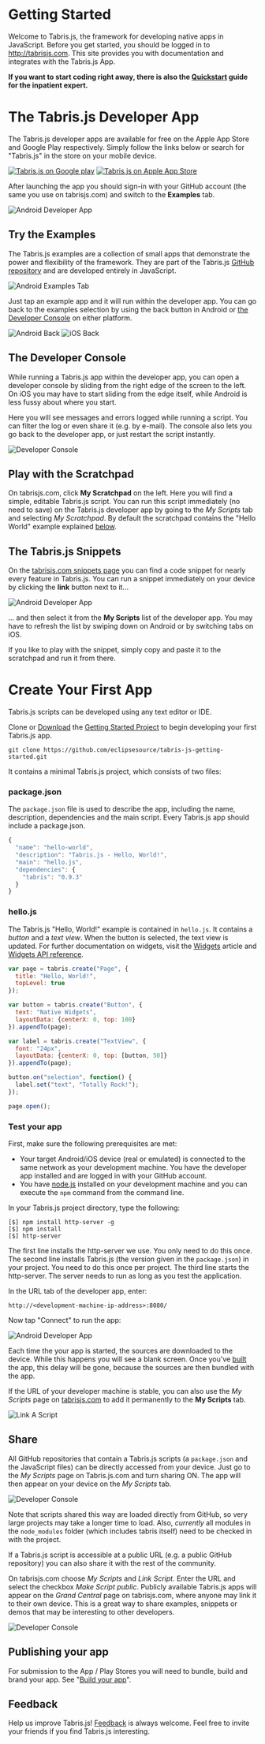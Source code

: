 # Getting Started
Welcome to Tabris.js, the framework for developing native apps in JavaScript. Before you get started, you should be logged in to http://tabrisjs.com. This site provides you with documentation and integrates with the Tabris.js App.

**If you want to start coding right away, there is also the [Quickstart](quickstart.md) guide for the inpatient expert.**

# The Tabris.js Developer App
The Tabris.js developer apps are available for free on the Apple App Store and Google Play respectively. Simply follow the links below or search for "Tabris.js" in the store on your mobile device.

[![Tabris.js on Google play](https://tabrisjs.com/assets/img/playstore-badge.png)](https://play.google.com/store/apps/details?id=com.eclipsesource.tabris.js) [![Tabris.js on Apple App Store](https://tabrisjs.com/assets/img/appstore-badge.png)](https://itunes.apple.com/us/app/tabris.js/id939600018?mt=8) 

After launching the app you should sign-in with your GitHub account (the same you use on tabrisjs.com) and switch to the **Examples** tab.

![Android Developer App](img/login.png)

## Try the Examples

The Tabris.js examples are a collection of small apps that demonstrate the power and flexibility of the framework. They are part of the Tabris.js [GitHub repository](https://github.com/eclipsesource/tabris-js/tree/master/examples) and are developed entirely in JavaScript. 

![Android Examples Tab](img/examples.png)

Just tap an example app and it will run within the developer app. You can go back to the examples selection by using the back button in Android or [the Developer Console](#the-developer-console) on either platform.

![Android Back](img/back-android.png)         ![iOS Back](img/back-ios.png)

## The Developer Console

While running a Tabris.js app within the developer app, you can open a developer console by sliding from the right edge of the screen to the left. On iOS you may have to start sliding from the edge itself, while Android is less fussy about where you start.

Here you will see messages and errors logged while running a script. You can filter the log or even share it (e.g. by e-mail). The console also lets you go back to the developer app, or just restart the script instantly.

![Developer Console](img/console-android.png)

## Play with the Scratchpad 

On tabrisjs.com, click **My Scratchpad** on the left. Here you will find a simple, editable Tabris.js script. You can run this script immediately (no need to save) on the Tabris.js developer app by going to the *My Scripts* tab and selecting *My Scratchpad*. By default the scratchpad contains the "Hello World" example explained [below](#hello-js).

## The Tabris.js Snippets 

On the [tabrisjs.com snippets page](https://tabrisjs.com/snippets/) you can find a code snippet for nearly every feature in Tabris.js. You can run a snippet immediately on your device by clicking the **link** button next to it...  

![Android Developer App](img/button-unlinked.png)

... and then select it from the **My Scripts** list of the developer app. You may have to refresh the list by swiping down on Android or by switching tabs on iOS.

If you like to play with the snippet, simply copy and paste it to the scratchpad and run it from there. 

# Create Your First App
Tabris.js scripts can be developed using any text editor or IDE.

Clone or [Download](https://github.com/eclipsesource/tabris-js-getting-started/archive/master.zip) the [Getting Started Project](https://github.com/eclipsesource/tabris-js-getting-started) to begin developing your first Tabris.js app.

    git clone https://github.com/eclipsesource/tabris-js-getting-started.git

It contains a minimal Tabris.js project, which consists of two files:

### package.json
The `package.json` file is used to describe the app, including the name, description, dependencies and the main script. Every Tabris.js app should include a package.json.

```javascript
{
  "name": "hello-world",
  "description": "Tabris.js - Hello, World!",
  "main": "hello.js",
  "dependencies": {
    "tabris": "0.9.3"
  }
}
```

### hello.js
The Tabris.js "Hello, World!" example is contained in `hello.js`. It contains a *button* and a *text view*. When the button is selected, the text view is updated. For further documentation on widgets, visit the [Widgets](widgets.md) article and [Widgets API reference](widget-types). 

```js
var page = tabris.create("Page", {
  title: "Hello, World!",
  topLevel: true
});

var button = tabris.create("Button", {
  text: "Native Widgets",
  layoutData: {centerX: 0, top: 100}
}).appendTo(page);

var label = tabris.create("TextView", {
  font: "24px",
  layoutData: {centerX: 0, top: [button, 50]}
}).appendTo(page);

button.on("selection", function() {
  label.set("text", "Totally Rock!");
});

page.open();
```

### Test your app

First, make sure the following prerequisites are met:

 - Your target Android/iOS device (real or emulated) is connected to the same network as your development machine. You have the developer app installed and are logged in with your GitHub account. 
 - You have [node.js](http://nodejs.org/) installed on your development machine and you can execute the `npm` command from the command line. 
 
In your Tabris.js project directory, type the following:
 
    [$] npm install http-server -g
    [$] npm install
    [$] http-server

The first line installs the http-server we use. You only need to do this once.
The second line installs Tabris.js (the version given in the `package.json`) in your project. You need to do this once per project. 
The third line starts the http-server. The server needs to run as long as you test the application.

In the URL tab of the developer app, enter:

    http://<development-machine-ip-address>:8080/

Now tap "Connect" to run the app:

![Android Developer App](img/hello.png)

Each time the your app is started, the sources are downloaded to the device. While this happens you will see a blank screen. Once you've [built](#publishing-your-app) the app, this delay will be gone, because the sources are then bundled with the app. 

If the URL of your developer machine is stable, you can also use the *My Scripts* page on [tabrisjs.com](http://tabrisjs.com) to add it permanently to the **My Scripts** tab. 

![Link A Script](img/link-app.png)

## Share
All GitHub repositories that contain a Tabris.js scripts (a `package.json` and the JavaScript files) can be directly accessed from your device. Just go to the *My Scripts* page on Tabris.js.com and turn sharing ON. The app will then appear on your device on the *My Scripts* tab.

![Developer Console](img/link-github.png)

Note that scripts shared this way are loaded directly from GitHub, so very large projects may take a longer time to load. Also, *currently* all modules in the `node_modules` folder (which includes tabris itself) need to be checked in with the project.

If a Tabris.js script is accessible at a public URL (e.g. a public GitHub repository) you can also share it with the rest of the community. 

On tabrisjs.com choose *My Scripts* and *Link Script*. Enter the URL and select the checkbox *Make Script public*. Publicly available Tabris.js apps will appear on the *Grand Central* page on tabrisjs.com, where anyone may link it to their own device. This is a great way to share examples, snippets or demos that may be interesting to other developers.

![Developer Console](img/share-public.png)


## Publishing your app

For submission to the App / Play Stores you will need to bundle, build and brand your app. See "[Build your app](build.md)".

## Feedback
Help us improve Tabris.js! [Feedback](mailto:care@eclipsesource.com?subject=Tabris.js%20feedback) is always welcome. Feel free to invite your friends if you find Tabris.js interesting.
